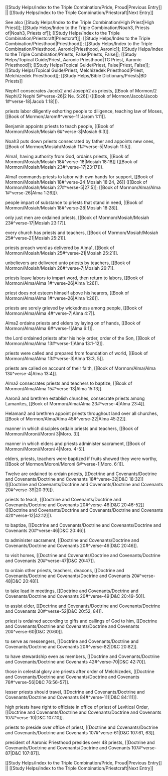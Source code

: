[[Study Helps/Index to the Triple Combination/Pride, Proud|Previous Entry]]  ||  [[Study Helps/Index to the Triple Combination/Priestcraft|Next Entry]]

 See also [[Study Helps/Index to the Triple Combination/High Priest|High Priest]]; [[Study Helps/Index to the Triple Combination/Noah3, Priests of|Noah3, Priests of]]; [[Study Helps/Index to the Triple Combination/Priestcraft|Priestcraft]]; [[Study Helps/Index to the Triple Combination/Priesthood|Priesthood]]; [[Study Helps/Index to the Triple Combination/Priesthood, Aaronic|Priesthood, Aaronic]]; [[Study Helps/Index to the Triple Combination/Priests, False|Priests, False]]; [[Study Helps/Topical Guide/Priest, Aaronic Priesthood|TG Priest, Aaronic Priesthood]]; [[Study Helps/Topical Guide/Priest, False|Priest, False]]; [[Study Helps/Topical Guide/Priest, Melchizedek Priesthood|Priest, Melchizedek Priesthood]]; [[Study Helps/Bible Dictionary/Priests|BD Priests]]

 Nephi1 consecrates Jacob2 and Joseph2 as priests, [[Book of Mormon/2 Nephi/2 Nephi 5#^verse-26|2 Ne. 5:26]] ([[Book of Mormon/Jacob/Jacob 1#^verse-18|Jacob 1:18]]).

 priests labor diligently exhorting people to diligence, teaching law of Moses, [[Book of Mormon/Jarom#^verse-11|Jarom 1:11]].

 Benjamin appoints priests to teach people, [[Book of Mormon/Mosiah/Mosiah 6#^verse-3|Mosiah 6:3]].

 Noah3 puts down priests consecrated by father and appoints new ones, [[Book of Mormon/Mosiah/Mosiah 11#^verse-5|Mosiah 11:5]].

 Alma1, having authority from God, ordains priests, [[Book of Mormon/Mosiah/Mosiah 18#^verse-18|Mosiah 18:18]] ([[Book of Mormon/Mosiah/Mosiah 23#^verse-17|23:17]]).

 Alma1 commands priests to labor with own hands for support, [[Book of Mormon/Mosiah/Mosiah 18#^verse-24|Mosiah 18:24, 26]] ([[Book of Mormon/Mosiah/Mosiah 27#^verse-5|27:5]]; [[Book of Mormon/Alma/Alma 1#^verse-26|Alma 1:26]]).

 people impart of substance to priests that stand in need, [[Book of Mormon/Mosiah/Mosiah 18#^verse-28|Mosiah 18:28]].

 only just men are ordained priests, [[Book of Mormon/Mosiah/Mosiah 23#^verse-17|Mosiah 23:17]].

 every church has priests and teachers, [[Book of Mormon/Mosiah/Mosiah 25#^verse-21|Mosiah 25:21]].

 priests preach word as delivered by Alma1, [[Book of Mormon/Mosiah/Mosiah 25#^verse-21|Mosiah 25:21]].

 unbelievers are delivered unto priests by teachers, [[Book of Mormon/Mosiah/Mosiah 26#^verse-7|Mosiah 26:7]].

 priests leave labors to impart word, then return to labors, [[Book of Mormon/Alma/Alma 1#^verse-26|Alma 1:26]].

 priest does not esteem himself above his hearers, [[Book of Mormon/Alma/Alma 1#^verse-26|Alma 1:26]].

 priests are sorely grieved by wickedness among people, [[Book of Mormon/Alma/Alma 4#^verse-7|Alma 4:7]].

 Alma2 ordains priests and elders by laying on of hands, [[Book of Mormon/Alma/Alma 6#^verse-1|Alma 6:1]].

 the Lord ordained priests after his holy order, order of the Son, [[Book of Mormon/Alma/Alma 13#^verse-1|Alma 13:1-12]].

 priests were called and prepared from foundation of world, [[Book of Mormon/Alma/Alma 13#^verse-3|Alma 13:3, 5]].

 priests are called on account of their faith, [[Book of Mormon/Alma/Alma 13#^verse-4|Alma 13:4]].

 Alma2 consecrates priests and teachers to baptize, [[Book of Mormon/Alma/Alma 15#^verse-13|Alma 15:13]].

 Aaron3 and brethren establish churches, consecrate priests among Lamanites, [[Book of Mormon/Alma/Alma 23#^verse-4|Alma 23:4]].

 Helaman2 and brethren appoint priests throughout land over all churches, [[Book of Mormon/Alma/Alma 45#^verse-22|Alma 45:22]].

 manner in which disciples ordain priests and teachers, [[Book of Mormon/Moroni/Moroni 3|Moro. 3]].

 manner in which elders and priests administer sacrament, [[Book of Mormon/Moroni/Moroni 4|Moro. 4-5]].

 elders, priests, teachers were baptized if fruits showed they were worthy, [[Book of Mormon/Moroni/Moroni 6#^verse-1|Moro. 6:1]].

 Twelve are ordained to ordain priests, [[Doctrine and Covenants/Doctrine and Covenants/Doctrine and Covenants 18#^verse-32|D&C 18:32]] ([[Doctrine and Covenants/Doctrine and Covenants/Doctrine and Covenants 20#^verse-39|20:39]]).

 priests to teach, [[Doctrine and Covenants/Doctrine and Covenants/Doctrine and Covenants 20#^verse-46|D&C 20:46-52]] ([[Doctrine and Covenants/Doctrine and Covenants/Doctrine and Covenants 42#^verse-12|42:12]]).

 to baptize, [[Doctrine and Covenants/Doctrine and Covenants/Doctrine and Covenants 20#^verse-46|D&C 20:46]].

 to administer sacrament, [[Doctrine and Covenants/Doctrine and Covenants/Doctrine and Covenants 20#^verse-46|D&C 20:46]].

 to visit homes, [[Doctrine and Covenants/Doctrine and Covenants/Doctrine and Covenants 20#^verse-47|D&C 20:47]].

 to ordain other priests, teachers, deacons, [[Doctrine and Covenants/Doctrine and Covenants/Doctrine and Covenants 20#^verse-48|D&C 20:48]].

 to take lead in meetings, [[Doctrine and Covenants/Doctrine and Covenants/Doctrine and Covenants 20#^verse-49|D&C 20:49-50]].

 to assist elder, [[Doctrine and Covenants/Doctrine and Covenants/Doctrine and Covenants 20#^verse-52|D&C 20:52, 84]].

 priest is ordained according to gifts and callings of God to him, [[Doctrine and Covenants/Doctrine and Covenants/Doctrine and Covenants 20#^verse-60|D&C 20:60]].

 to serve as messengers, [[Doctrine and Covenants/Doctrine and Covenants/Doctrine and Covenants 20#^verse-82|D&C 20:82]].

 to have stewardship even as members, [[Doctrine and Covenants/Doctrine and Covenants/Doctrine and Covenants 42#^verse-70|D&C 42:70]].

 those in celestial glory are priests after order of Melchizedek, [[Doctrine and Covenants/Doctrine and Covenants/Doctrine and Covenants 76#^verse-56|D&C 76:56-57]].

 lesser priests should travel, [[Doctrine and Covenants/Doctrine and Covenants/Doctrine and Covenants 84#^verse-111|D&C 84:111]].

 high priests have right to officiate in office of priest of Levitical Order, [[Doctrine and Covenants/Doctrine and Covenants/Doctrine and Covenants 107#^verse-10|D&C 107:10]].

 priests to preside over office of priest, [[Doctrine and Covenants/Doctrine and Covenants/Doctrine and Covenants 107#^verse-61|D&C 107:61, 63]].

 president of Aaronic Priesthood presides over 48 priests, [[Doctrine and Covenants/Doctrine and Covenants/Doctrine and Covenants 107#^verse-87|D&C 107:87]].

[[Study Helps/Index to the Triple Combination/Pride, Proud|Previous Entry]]  ||  [[Study Helps/Index to the Triple Combination/Priestcraft|Next Entry]]